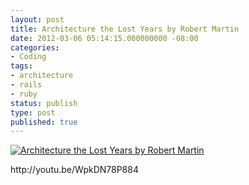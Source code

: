 ```yaml
---
layout: post
title: Architecture the Lost Years by Robert Martin
date: 2012-03-06 05:14:15.000000000 -08:00
categories:
- Coding
tags:
- architecture
- rails
- ruby
status: publish
type: post
published: true
---
```


[![Architecture the Lost Years by Robert Martin](http://img.youtube.com/vi/WpkDN78P884/0.jpg)](http://www.youtube.com/watch?v=WpkDN78P884 "Architecture the Lost Years by Robert Martin")

<p>http://youtu.be/WpkDN78P884</p>
